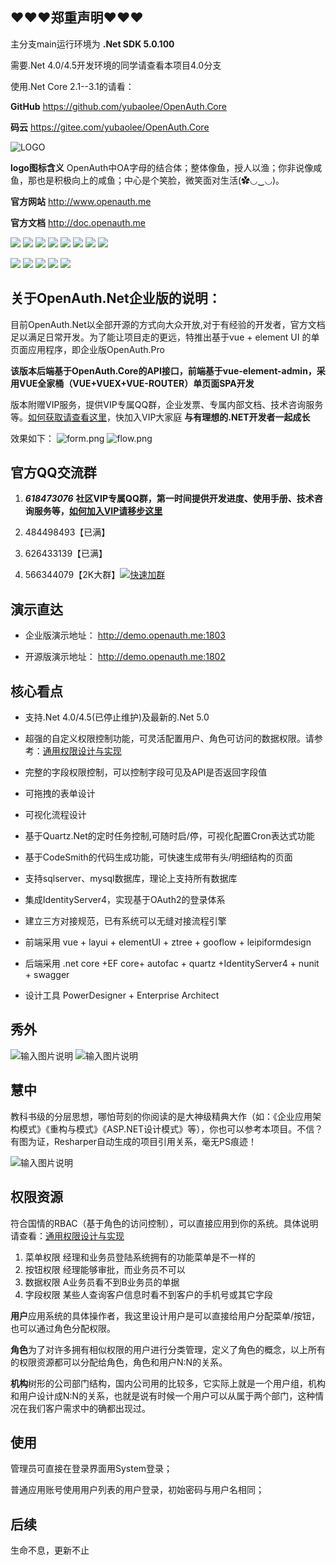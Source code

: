 ## ❤❤❤郑重声明❤❤❤

主分支main运行环境为 **.Net SDK 5.0.100**

需要.Net 4.0/4.5开发环境的同学请查看本项目4.0分支

使用.Net Core 2.1--3.1的请看：

**GitHub** https://github.com/yubaolee/OpenAuth.Core

**码云**  https://gitee.com/yubaolee/OpenAuth.Core


![LOGO](https://gitee.com/uploads/images/2018/0425/163228_7077c3fd_362401.png "1.png")

**logo图标含义** OpenAuth中OA字母的结合体；整体像鱼，授人以渔；你非说像咸鱼，那也是积极向上的咸鱼；中心是个笑脸，微笑面对生活(✿◡‿◡)。

**官方网站** http://www.openauth.me

**官方文档**  http://doc.openauth.me 

![](https://img.shields.io/badge/release-2.0-blue)
![](https://img.shields.io/badge/IdentityServer4-3.0.1-blue)
![](https://img.shields.io/badge/quartz-3.0.7-blue)
![](https://img.shields.io/badge/Autofac-5.1.2-blue)
![](https://img.shields.io/badge/NUnit-3.12-blue)
![](https://img.shields.io/badge/SwaggerUI-OAS%203.0-blue)
![](https://img.shields.io/badge/Moq-4.13-blue)
![](https://img.shields.io/badge/log4net-2.0.8-blue)

![](https://img.shields.io/badge/vue-2.6.10-brightgreen)
![](https://img.shields.io/badge/element--ui-2.10.1-brightgreen)
![](https://img.shields.io/badge/node-%3E%3D4.0-brightgreen)
![](https://img.shields.io/badge/npm-3.0.0-brightgreen)
![](https://img.shields.io/badge/layui-2.5.6-brightgreen)



## 关于OpenAuth.Net企业版的说明：

目前OpenAuth.Net以全部开源的方式向大众开放,对于有经验的开发者，官方文档足以满足日常开发。为了能让项目走的更远，特推出基于vue + element UI 的单页面应用程序，即企业版OpenAuth.Pro

**该版本后端基于OpenAuth.Core的API接口，前端基于vue-element-admin，采用VUE全家桶（VUE+VUEX+VUE-ROUTER）单页面SPA开发**

版本附赠VIP服务，提供VIP专属QQ群，企业发票、专属内部文档、技术咨询服务等。[如何获取请查看这里](http://openauth.me/question/detail.html?id=a2be2d61-7fcb-4df8-8be2-9f296c22a89c)，快加入VIP大家庭 **与有理想的.NET开发者一起成长**

效果如下：
![](https://images.gitee.com/uploads/images/2021/0128/224913_6bda2388_362401.png "form.png")
![](https://images.gitee.com/uploads/images/2021/0128/225024_57595ce9_362401.png "flow.png")

## 官方QQ交流群  

1. ***618473076*** **社区VIP专属QQ群，第一时间提供开发进度、使用手册、技术咨询服务等，[如何加入VIP请移步这里](http://openauth.me/question/detail.html?id=a2be2d61-7fcb-4df8-8be2-9f296c22a89c)**

1. 484498493【已满】

1. 626433139【已满】

1. 566344079【2K大群】[![快速加群](https://img.shields.io/badge/qq%E7%BE%A4-566344079-blue.svg)](http://shang.qq.com/wpa/qunwpa?idkey=aa850ac69f1f43ab4be39ecddd6030a937e9236d95966a707fcb667491049fdc)


## 演示直达

* 企业版演示地址： http://demo.openauth.me:1803

* 开源版演示地址： http://demo.openauth.me:1802

## 核心看点

* 支持.Net 4.0/4.5(已停止维护)及最新的.Net 5.0

* 超强的自定义权限控制功能，可灵活配置用户、角色可访问的数据权限。请参考：[通用权限设计与实现](https://www.cnblogs.com/yubaolee/p/DataPrivilege.html)

* 完整的字段权限控制，可以控制字段可见及API是否返回字段值

* 可拖拽的表单设计  

* 可视化流程设计  

* 基于Quartz.Net的定时任务控制,可随时启/停，可视化配置Cron表达式功能

* 基于CodeSmith的代码生成功能，可快速生成带有头/明细结构的页面

* 支持sqlserver、mysql数据库，理论上支持所有数据库

* 集成IdentityServer4，实现基于OAuth2的登录体系

* 建立三方对接规范，已有系统可以无缝对接流程引擎

* 前端采用 vue + layui + elementUI + ztree + gooflow + leipiformdesign

* 后端采用 .net core +EF core+ autofac + quartz +IdentityServer4 + nunit + swagger

* 设计工具 PowerDesigner + Enterprise Architect

## 秀外

![输入图片说明](https://gitee.com/uploads/images/2018/0328/173337_6e017075_362401.png "表单设计")
![输入图片说明](https://gitee.com/uploads/images/2018/0328/150758_26ef9d61_362401.png "流程设计")

## 慧中

教科书级的分层思想，哪怕苛刻的你阅读的是大神级精典大作（如：《企业应用架构模式》《重构与模式》《ASP.NET设计模式》等），你也可以参考本项目。不信？有图为证，Resharper自动生成的项目引用关系，毫无PS痕迹！

![输入图片说明](https://gitee.com/uploads/images/2015/1113/233705_271ecb3a_362401.jpeg "在这里输入图片标题")

## 权限资源

符合国情的RBAC（基于角色的访问控制），可以直接应用到你的系统。具体说明请查看：[通用权限设计与实现](https://www.cnblogs.com/yubaolee/p/DataPrivilege.html)

1. 菜单权限  经理和业务员登陆系统拥有的功能菜单是不一样的
2. 按钮权限  经理能够审批，而业务员不可以
3. 数据权限  A业务员看不到B业务员的单据
4. 字段权限  某些人查询客户信息时看不到客户的手机号或其它字段

**用户**应用系统的具体操作者，我这里设计用户是可以直接给用户分配菜单/按钮，也可以通过角色分配权限。

**角色**为了对许多拥有相似权限的用户进行分类管理，定义了角色的概念，以上所有的权限资源都可以分配给角色，角色和用户N:N的关系。

**机构**树形的公司部门结构，国内公司用的比较多，它实际上就是一个用户组，机构和用户设计成N:N的关系，也就是说有时候一个用户可以从属于两个部门，这种情况在我们客户需求中的确都出现过。

## 使用
管理员可直接在登录界面用System登录；

普通应用账号使用用户列表的用户登录，初始密码与用户名相同；

## 后续
生命不息，更新不止